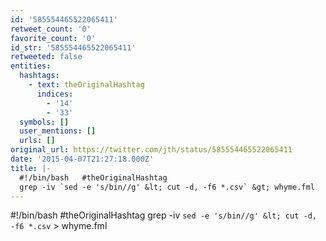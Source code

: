 ```yaml
---
id: '585554465522065411'
retweet_count: '0'
favorite_count: '0'
id_str: '585554465522065411'
retweeted: false
entities:
  hashtags:
    - text: theOriginalHashtag
      indices:
        - '14'
        - '33'
  symbols: []
  user_mentions: []
  urls: []
original_url: https://twitter.com/jth/status/585554465522065411
date: '2015-04-07T21:27:18.000Z'
title: |-
  #!/bin/bash   #theOriginalHashtag
  grep -iv `sed -e 's/bin//g' &lt; cut -d, -f6 *.csv` &gt; whyme.fml
---
```


#!/bin/bash   #theOriginalHashtag
grep -iv `sed -e 's/bin//g' &lt; cut -d, -f6 *.csv` &gt; whyme.fml